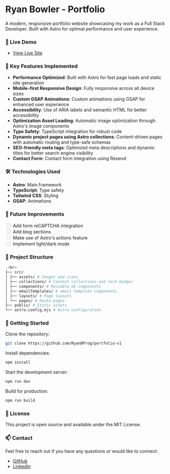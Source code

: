 # Ryan Bowler - Portfolio

A modern, responsive portfolio website showcasing my work as a Full Stack Developer. Built with Astro for optimal performance and user experience.

### 🚀 Live Demo

- [View Live Site](https://portfolio-v1-ryans-projects-197c1757.vercel.app/)

### 🌟 Key Features Implemented

- **Performance Optimized**: Built with Astro for fast page loads and static site generation
- **Mobile-first Responsive Design**: Fully responsive across all device sizes
- **Custom GSAP Animations**: Custom animations using GSAP for enhanced user experience
- **Accessibility**: Use of ARIA labels and semantic HTML for better accessibility
- **Optimization Asset Loading**: Automatic image optimization through Astro's image components
- **Type Safety**: TypeScript integration for robust code
- **Dynamic project pages using Astro collections**: Content-driven pages with automatic routing and type-safe schemas
- **SEO-friendly meta tags**: Optimized meta descriptions and dynamic titles for better search engine visibility
- **Contact Form**: Contact form integration using Resend

### 🛠️ Technologies Used

- **Astro**: Main framework
- **TypeScript**: Type safety
- **Tailwind CSS**: Styling
- **GSAP**: Animations

### 🎯 Future Improvements

<input disabled="" type="checkbox"> Add form reCAPTCHA integration<br>
<input disabled="" type="checkbox"> Add blog sections<br>
<input disabled="" type="checkbox"> Make use of Astro's actions feature<br>
<input disabled="" type="checkbox"> Implement light/dark mode<br>

### 📁 Project Structure

```bash
.<br>
├── src/
│ ├── assets/ # Images and icons
│ ├── collections/ # Content collections and tech badges
│ ├── components/ # Reusable UI components
│ ├── emailTemplates/ # email template components
│ ├── layouts/ # Page layouts
│ └── pages/ # Route pages
├── public/ # Static assets
└── astro.config.mjs # Astro configuration
```

### 🚀 Getting Started

Clone the repository:

```bash
git clone https://github.com/RyanBProg/portfolio-v1
```

Install dependencies:

```bash
npm install
```

Start the development server:

```bash
npm run dev
```

Build for production:

```bash
npm run build
```

### 📄 License

This project is open source and available under the MIT License.

### 📫 Contact

Feel free to reach out if you have any questions or would like to connect:

- [GitHub](https://github.com/ryanbprog)
- [LinkedIn](https://www.linkedin.com/in/ryan-bowler-601919170)
